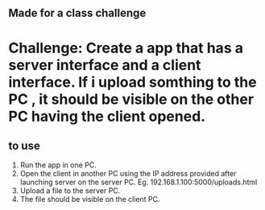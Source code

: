 ## Made for a class challenge

# Challenge: Create a app that has a server interface and a client interface. If i upload somthing to the PC , it should be visible on the other PC having the client opened.

## to use
1. Run the app in one PC.
2. Open the client in another PC using the IP address provided after launching server on the server PC. Eg. 192.168.1.100:5000/uploads.html
3. Upload a file to the server PC.
4. The file should be visible on the client PC.
